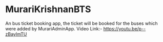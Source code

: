 # MurariKrishnanBTS
An bus ticket booking app, the ticket will be booked for the buses which were added by MurariAdminApp.
Video Link:- https://youtu.be/p--zBayImTU
